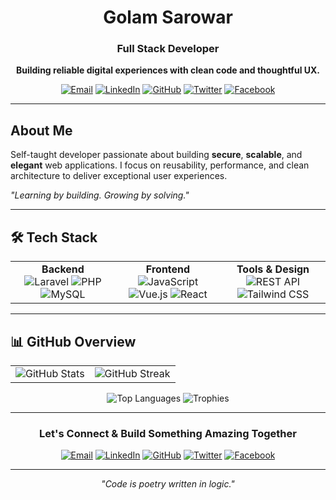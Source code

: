 <div align="center">

# Golam Sarowar
### Full Stack Developer

**Building reliable digital experiences with clean code and thoughtful UX.**

[![Email](https://img.shields.io/badge/Email-D14836?style=for-the-badge&logo=gmail&logoColor=white)](mailto:golamsarowar@example.com)
[![LinkedIn](https://img.shields.io/badge/LinkedIn-0A66C2?style=for-the-badge&logo=linkedin&logoColor=white)](https://linkedin.com/in/iamgolam)
[![GitHub](https://img.shields.io/badge/GitHub-181717?style=for-the-badge&logo=github&logoColor=white)](https://github.com/iamgolam)
[![Twitter](https://img.shields.io/badge/Twitter-0F1419?style=for-the-badge&logo=x&logoColor=white)](https://twitter.com/iamgolam)
[![Facebook](https://img.shields.io/badge/Facebook-1877F2?style=for-the-badge&logo=facebook&logoColor=white)](https://facebook.com/iamgolam)

</div>

---

## About Me

Self-taught developer passionate about building **secure**, **scalable**, and **elegant** web applications. I focus on reusability, performance, and clean architecture to deliver exceptional user experiences.

*"Learning by building. Growing by solving."*

---

## 🛠️ Tech Stack

<table align="center">
<tr>
<td align="center" width="33%">
<strong>Backend</strong><br/>
<img src="https://img.shields.io/badge/Laravel-FF2D20?style=for-the-badge&logo=laravel&logoColor=white" alt="Laravel"/>
<img src="https://img.shields.io/badge/PHP-777BB4?style=for-the-badge&logo=php&logoColor=white" alt="PHP"/>
<img src="https://img.shields.io/badge/MySQL-4479A1?style=for-the-badge&logo=mysql&logoColor=white" alt="MySQL"/>
</td>
<td align="center" width="33%">
<strong>Frontend</strong><br/>
<img src="https://img.shields.io/badge/JavaScript-F7DF1E?style=for-the-badge&logo=javascript&logoColor=black" alt="JavaScript"/>
<img src="https://img.shields.io/badge/Vue.js-4FC08D?style=for-the-badge&logo=vue.js&logoColor=white" alt="Vue.js"/>
<img src="https://img.shields.io/badge/React-61DAFB?style=for-the-badge&logo=react&logoColor=black" alt="React"/>
</td>
<td align="center" width="33%">
<strong>Tools & Design</strong><br/>
<img src="https://img.shields.io/badge/REST_API-02569B?style=for-the-badge&logo=swagger&logoColor=white" alt="REST API"/>
<img src="https://img.shields.io/badge/Tailwind_CSS-38B2AC?style=for-the-badge&logo=tailwind-css&logoColor=white" alt="Tailwind CSS"/>
</td>
</tr>
</table>

---

## 📊 GitHub Overview

<div align="center">

<table>
<tr>
<td align="center">
<img src="https://github-readme-stats.vercel.app/api?username=iamgolam&show_icons=true&hide_title=true&theme=tokyonight&include_all_commits=true&rank_icon=github&hide_border=true" alt="GitHub Stats"/>
</td>
<td align="center">
<img src="https://github-readme-streak-stats.herokuapp.com?user=iamgolam&theme=tokyonight&hide_border=true" alt="GitHub Streak"/>
</td>
</tr>
</table>

<img src="https://github-readme-stats.vercel.app/api/top-langs/?username=iamgolam&layout=compact&theme=tokyonight&langs_count=8&hide_border=true" alt="Top Languages"/>

<img src="https://github-profile-trophy.vercel.app/?username=iamgolam&theme=tokyonight&no-frame=true&margin-w=8&column=7" alt="Trophies"/>

</div>

---

<div align="center">

### Let's Connect & Build Something Amazing Together

[![Email](https://img.shields.io/badge/Email-D14836?style=for-the-badge&logo=gmail&logoColor=white)](mailto:golamsarowar@example.com)
[![LinkedIn](https://img.shields.io/badge/LinkedIn-0A66C2?style=for-the-badge&logo=linkedin&logoColor=white)](https://linkedin.com/in/iamgolam)
[![GitHub](https://img.shields.io/badge/GitHub-181717?style=for-the-badge&logo=github&logoColor=white)](https://github.com/iamgolam)
[![Twitter](https://img.shields.io/badge/Twitter-0F1419?style=for-the-badge&logo=x&logoColor=white)](https://twitter.com/iamgolam)
[![Facebook](https://img.shields.io/badge/Facebook-1877F2?style=for-the-badge&logo=facebook&logoColor=white)](https://facebook.com/iamgolam)

---

*"Code is poetry written in logic."*

</div>
